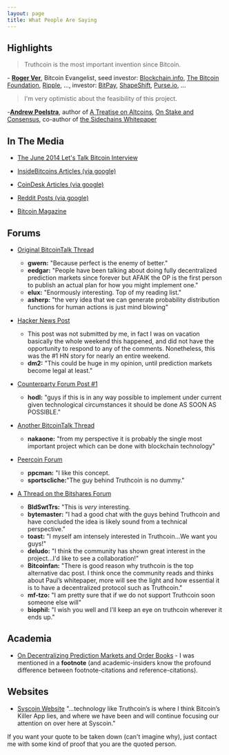 ```yaml
---
layout: page
title: What People Are Saying
---
```



Highlights
---------------

> Truthcoin is the most important invention since Bitcoin.  

\- [**Roger Ver**](https://rogerver.com/), Bitcoin Evangelist, seed investor: [Blockchain.info](https://blockchain.info/), [The Bitcoin Foundation](http://bitcoinfoundation.org/), [Ripple](https://ripple.com/), ..., investor: [BitPay](https://bitpay.com/), [ShapeShift](https://shapeshift.io/), [Purse.io](https://purse.io/), ...  


>I'm very optimistic about the feasibility of this project.  

\-[**Andrew Poelstra**](https://www.wpsoftware.net/andrew/), author of [A Treatise on Altcoins](https://download.wpsoftware.net/bitcoin/alts.pdf), [On Stake and Consensus](https://download.wpsoftware.net/bitcoin/pos.pdf), co-author of [the Sidechains Whitepaper](http://www.blockstream.com/sidechains.pdf)



In The Media
--------------

- [The June 2014 Let's Talk Bitcoin Interview](http://letstalkbitcoin.com/blog/post/lets-talk-bitcoin-episode-117-the-truth-matrix)

- [InsideBitcoins Articles (via google)](https://www.google.com/search?q=site:insidebitcoins.com+truthcoinn)

- [CoinDesk Articles (via google)](https://www.google.com/search?q=site%3Areddit.com+truthcoin#q=site:coindesk.com+truthcoin)

- [Reddit Posts (via google)](https://www.google.com/search?q=site%3Areddit.com+truthcoin)

- [Bitcoin Magazine](http://bitcoinmagazine.com/16748/truth-behind-truthcoin/)


Forums
----------


- [Original BitcoinTalk Thread](https://bitcointalk.org/index.php?topic=475054.60)
	- **gwern:** "Because perfect is the enemy of better."
	- **eedgar:** "People have been talking about doing fully decentralized prediction markets since forever but AFAIK the OP is the first person to publish an actual plan for how you might implement one."
	- **elux:** "Enormously interesting. Top of my reading list."
	- **asherp:** "the very idea that we can generate probability distribution functions for human actions is just mind blowing"

- [Hacker News Post](https://news.ycombinator.com/item?id=7691289)
	- This post was not submitted by me, in fact I was on vacation basically the whole weekend this happened, and did not have the opportunity to respond to any of the comments. Nonetheless, this was the #1 HN story for nearly an entire weekend.
	- **dm2:** "This could be huge in my opinion, until prediction markets become legal at least."

- [Counterparty Forum Post #1](https://forums.counterparty.io/discussion/comment/1940/#Comment_1940)
	- **hodl:** "guys if this is in any way possible to implement under current given technological circumstances it should be done AS SOON AS POSSIBLE."


	 
- [Another BitcoinTalk Thread](https://bitcointalk.org/index.php?topic=627904.msg6995428#msg6995428)
	- **nakaone:** "from my perspective it is probably the single most important project which can be done with blockchain technology"


- [Peercoin Forum](http://www.peercointalk.org/index.php?topic=2760.0)
	- **ppcman:** "I like this concept.
	- **sportscliche:**"The guy behind Truthcoin is no dummy."

	 
- [A Thread on the Bitshares Forum](https://bitsharestalk.org/index.php?topic=3916.0)
	- **BldSwtTrs:** "This is *very* interesting.
	- **bytemaster:** "I had a good chat with the guys behind Truthcoin and have concluded the idea is likely sound from a technical perspective."
	- **toast:** "I myself am intensely interested in Truthcoin...We want you guys!"
	- **deludo:** "I think the community has shown great interest in the project...I'd like to see a collaboration!"
	- **Bitcoinfan:** "There is good reason why truthcoin is the top alternative dac post. I think once the community reads and thinks about Paul’s whitepaper, more will see the light and how essential it is to have a decentralized protocol such as Truthcoin."
	- **mf-tzo:** "I am pretty sure that if we do not support Truthcoin soon someone else will"
	- **biophil:** "I wish you well and I'll keep an eye on truthcoin wherever it ends up."


Academia
-------------------
 - [On Decentralizing Prediction Markets and Order Books](http://users.encs.concordia.ca/~clark/papers/2014_weis.pdf) - I was mentioned in a **footnote** (and academic-insiders know the profound difference between footnote-citations and reference-citations).

Websites
-------------
- [Syscoin Website](http://syscoin.org/bitcoin-2-0-the-knowledge-economy-and-the-future-of-syscoin/) "...technology like Truthcoin’s is where I think Bitcoin’s Killer App lies, and where we have been and will continue focusing our attention on over here at Syscoin."


If you want your quote to be taken down (can't imagine why), just contact me with some kind of proof that you are the quoted person.